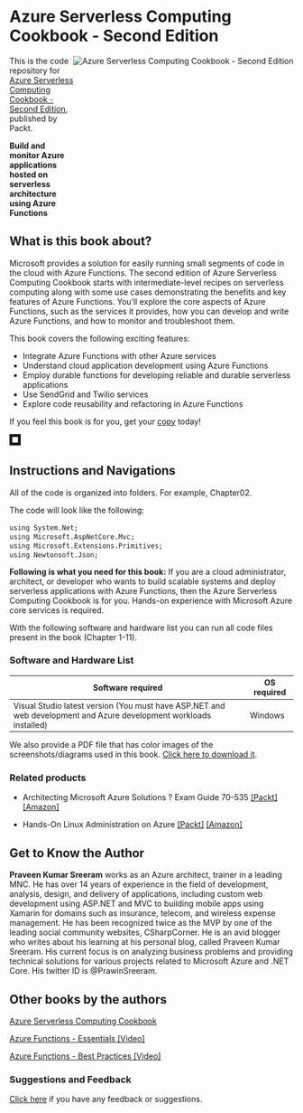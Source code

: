 # Azure Serverless Computing Cookbook - Second Edition

<a href="https://www.packtpub.com/virtualization-and-cloud/azure-serverless-computing-cookbook-second-edition?utm_source=github&utm_medium=repository&utm_campaign=9781789615265"><img src="https://d255esdrn735hr.cloudfront.net/sites/default/files/imagecache/ppv4_main_book_cover/B12279.png" alt="Azure Serverless Computing Cookbook - Second Edition" height="256px" align="right"></a>

This is the code repository for [Azure Serverless Computing Cookbook - Second Edition](https://www.packtpub.com/virtualization-and-cloud/azure-serverless-computing-cookbook-second-edition?utm_source=github&utm_medium=repository&utm_campaign=9781789615265), published by Packt.

**Build and monitor Azure applications hosted on serverless architecture using Azure Functions**

## What is this book about?
Microsoft provides a solution for easily running small segments of code in the cloud with Azure Functions. The second edition of Azure Serverless Computing Cookbook starts with intermediate-level recipes on serverless computing along with some use cases demonstrating the benefits and key features of Azure Functions. You’ll explore the core aspects of Azure Functions, such as the services it provides, how you can develop and write Azure Functions, and how to monitor and troubleshoot them.

This book covers the following exciting features:
* Integrate Azure Functions with other Azure services 
* Understand cloud application development using Azure Functions 
* Employ durable functions for developing reliable and durable serverless applications 
* Use SendGrid and Twilio services 
* Explore code reusability and refactoring in Azure Functions 


If you feel this book is for you, get your [copy](https://www.amazon.com/dp/1789615267) today!

<a href="https://www.packtpub.com/?utm_source=github&utm_medium=banner&utm_campaign=GitHubBanner"><img src="https://raw.githubusercontent.com/PacktPublishing/GitHub/master/GitHub.png" 
alt="https://www.packtpub.com/" border="5" /></a>

## Instructions and Navigations
All of the code is organized into folders. For example, Chapter02.

The code will look like the following:
```
using System.Net;
using Microsoft.AspNetCore.Mvc;
using Microsoft.Extensions.Primitives;
using Newtonsoft.Json;
```

**Following is what you need for this book:**
If you are a cloud administrator, architect, or developer who wants to build scalable systems and deploy serverless applications with Azure Functions, then the Azure Serverless Computing Cookbook is for you. Hands-on experience with Microsoft Azure core services is required.

With the following software and hardware list you can run all code files present in the book (Chapter 1-11).
### Software and Hardware List
 Software required | OS required |
 ------------------------------------ | ----------------------------------- |
 | Visual Studio latest version (You must have ASP.NET and web development and Azure development workloads installed) | Windows |


We also provide a PDF file that has color images of the screenshots/diagrams used in this book. [Click here to download it](https://www.packtpub.com/sites/default/files/downloads/9781789615265_ColorImages.pdf).

### Related products
* Architecting Microsoft Azure Solutions ? Exam Guide 70-535  [[Packt]](https://india.packtpub.com/in/virtualization-and-cloud/architecting-microsoft-azure-solutions-exam-guide-70-535?utm_source=github&utm_medium=repository&utm_campaign=) [[Amazon]](https://www.amazon.com/dp/1788991737)

* Hands-On Linux Administration on Azure  [[Packt]](https://india.packtpub.com/in/virtualization-and-cloud/hands-linux-administration-azure?utm_source=github&utm_medium=repository&utm_campaign=) [[Amazon]](https://www.amazon.com/dp/1789130964)


## Get to Know the Author
**Praveen Kumar Sreeram**
works as an Azure architect, trainer in a leading MNC. He has over 14 years of experience in the field of development, analysis, design, and delivery of applications, including custom web development using ASP.NET and MVC to building mobile apps using Xamarin for domains such as insurance, telecom, and wireless expense management. He has been recognized twice as the MVP by one of the leading social community websites, CSharpCorner. He is an avid blogger who writes about his learning at his personal blog, called Praveen Kumar Sreeram. His current focus is on analyzing business problems and providing technical solutions for various projects related to Microsoft Azure and .NET Core. His twitter ID is @PrawinSreeram.


## Other books by the authors
[Azure Serverless Computing Cookbook](https://www.packtpub.com/virtualization-and-cloud/azure-serverless-computing-cookbook?utm_source=github&utm_medium=repository&utm_campaign=9781788390828 )

[Azure Functions - Essentials [Video]](https://www.packtpub.com/virtualization-and-cloud/azure-functions-essentials-video?utm_source=github&utm_medium=repository&utm_campaign=9781788832984 )

[Azure Functions - Best Practices [Video]](https://www.packtpub.com/virtualization-and-cloud/azure-functions-best-practices-video?utm_source=github&utm_medium=repository&utm_campaign=9781788831499 )


### Suggestions and Feedback
[Click here](https://docs.google.com/forms/d/e/1FAIpQLSdy7dATC6QmEL81FIUuymZ0Wy9vH1jHkvpY57OiMeKGqib_Ow/viewform) if you have any feedback or suggestions.



